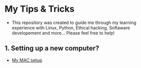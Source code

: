 # My Tips & Tricks

* This repository was created to guide me through my learning experience with Linux, Python, Ethical hacking, Softaware developement and more... Please feel free to help!


## 1. Setting up a new computer?
   
   * [My MAC setup](https://github.com/fcarvalhopacheco/learning/blob/master/myOSsetup.md)

